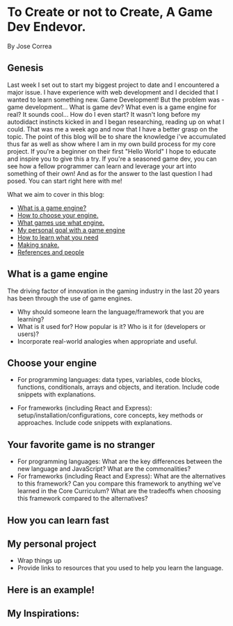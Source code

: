 # To Create or not to Create, A Game Dev Endevor. 

By Jose Correa


## Genesis
Last week I set out to start my biggest project to date and I encountered a major issue. I have experience with web development and I decided that I wanted to learn something new. Game Development! But the problem was - game development... What is game dev? What even is a game engine for real? It sounds cool... How do I even start? It wasn't long before my autodidact instincts kicked in and I began researching, reading up on what I could. That was me a week ago and now that I have a better grasp on the topic. The point of this blog will be to share the knowledge i've accumulated thus far as well as show where I am in my own build process for my core project. If you're a beginner on their first "Hello World" I hope to educate and inspire you to give this a try. If you're a seasoned game dev, you can see how a fellow programmer can learn and leverage your art into something of their own! And as for the answer to the last question I had posed. You can start right here with me!  

What we aim to cover in this blog:
* [What is a game engine?](#What-is-a-game-engine)
* [How to choose your engine.](#Choose-your-engine!)
* [What games use what engine.](#Your-favorite-game-is-no-stanger)
* [My personal goal with a game engine](#My-personal-project?)
* [How to learn what you need](#The-learning-process)
* [Making snake.](#Here-is-an-example!)
* [References and people](My-Inspirations:)


## What is a game engine
The driving factor of innovation in the gaming industry in the last 20 years has been through the use of game engines. 
* Why should someone learn the language/framework that you are learning?
* What is it used for? How popular is it? Who is it for (developers or users)?
* Incorporate real-world analogies when appropriate and useful.

## Choose your engine

* For programming languages: data types, variables, code blocks, functions, conditionals, arrays and objects, and iteration. Include code snippets with explanations.

* For frameworks (including React and Express): setup/installation/configurations, core concepts, key methods or approaches. Include code snippets with explanations.

## Your favorite game is no stranger

* For programming languages: What are the key differences between the new language and JavaScript? What are the commonalities?
* For frameworks (including React and Express): What are the alternatives to this framework? Can you compare this framework to anything we've learned in the Core Curriculum? What are the tradeoffs when choosing this framework compared to the alternatives?

## How you can learn fast

## My personal project

* Wrap things up
* Provide links to resources that you used to help you learn the language.

## Here is an example!

## My Inspirations:

  
